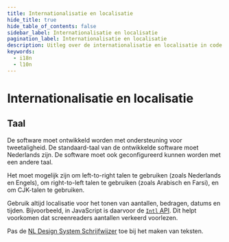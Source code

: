 ```yaml
---
title: Internationalisatie en localisatie
hide_title: true
hide_table_of_contents: false
sidebar_label: Internationalisatie en localisatie
pagination_label: Internationalisatie en localisatie
description: Uitleg over de internationalisatie en localisatie in code in NL Design System
keywords:
  - i18n
  - l10n
---
```


# Internationalisatie en localisatie

## Taal

De software moet ontwikkeld worden met ondersteuning voor tweetaligheid. De standaard-taal van de ontwikkelde software moet Nederlands zijn. De software moet ook geconfigureerd kunnen worden met een andere taal.

Het moet mogelijk zijn om left-to-right talen te gebruiken (zoals Nederlands en Engels), om right-to-left talen te gebruiken (zoals Arabisch en Farsi), en om CJK-talen te gebruiken.

Gebruik altijd localisatie voor het tonen van aantallen, bedragen, datums en tijden. Bijvoorbeeld, in JavaScript is daarvoor de [`Intl` API](https://developer.mozilla.org/en-US/docs/Web/JavaScript/Reference/Global_Objects/Intl). Dit helpt voorkomen dat screenreaders aantallen verkeerd voorlezen.

Pas de [NL Design System Schrijfwijzer](https://ictubeheer.sharepoint.com/:w:/r/teams/Project_NLDesignSystem/_layouts/15/Doc.aspx?sourcedoc=%7B810EA922-9C8D-4BED-93C3-1EFE6788854D%7D&file=Schrijfwijzer%20NL%20Design%20System.docx&action=default&mobileredirect=true) toe bij het maken van teksten.

